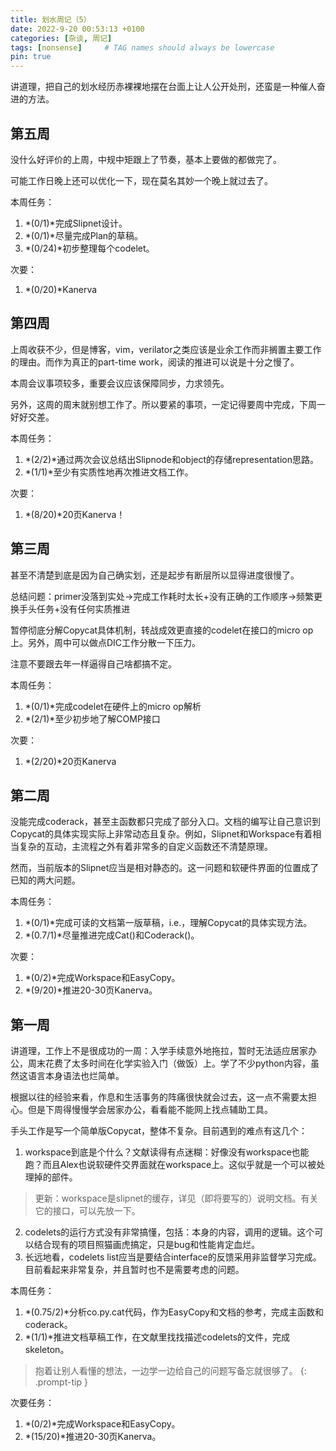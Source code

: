 ```yaml
---
title: 划水周记（5）
date: 2022-9-20 00:53:13 +0100
categories: [杂谈, 周记]
tags: [nonsense]     # TAG names should always be lowercase
pin: true
---
```


讲道理，把自己的划水经历赤裸裸地摆在台面上让人公开处刑，还蛮是一种催人奋进的方法。

## 第五周

没什么好评价的上周，中规中矩跟上了节奏，基本上要做的都做完了。

可能工作日晚上还可以优化一下，现在莫名其妙一个晚上就过去了。

本周任务：
1. *(0/1)*完成Slipnet设计。
2. *(0/1)*尽量完成Plan的草稿。
3. *(0/24)*初步整理每个codelet。

次要：
1. *(0/20)*Kanerva

## 第四周

上周收获不少，但是博客，vim，verilator之类应该是业余工作而非搁置主要工作的理由。而作为真正的part-time work，阅读的推进可以说是十分之慢了。

本周会议事项较多，重要会议应该保障同步，力求领先。

另外，这周的周末就别想工作了。所以要紧的事项，一定记得要周中完成，下周一好好交差。

本周任务：
1. *(2/2)*通过两次会议总结出Slipnode和object的存储representation思路。
2. *(1/1)*至少有实质性地再次推进文档工作。

次要：
1. *(8/20)*20页Kanerva！

## 第三周

甚至不清楚到底是因为自己确实划，还是起步有断层所以显得进度很慢了。

总结问题：primer没落到实处->完成工作耗时太长+没有正确的工作顺序->频繁更换手头任务+没有任何实质推进

暂停彻底分解Copycat具体机制，转战成效更直接的codelet在接口的micro op上。另外，周中可以做点DIC工作分散一下压力。

注意不要跟去年一样逼得自己啥都搞不定。

本周任务：
1. *(0/1)*完成codelet在硬件上的micro op解析
2. *(2/1)*至少初步地了解COMP接口

次要：
1. *(2/20)*20页Kanerva


## 第二周

没能完成coderack，甚至主函数都只完成了部分入口。文档的编写让自己意识到Copycat的具体实现实际上非常动态且复杂。例如，Slipnet和Workspace有着相当复杂的互动，主流程之外有着非常多的自定义函数还不清楚原理。

然而，当前版本的Slipnet应当是相对静态的。这一问题和软硬件界面的位置成了已知的两大问题。

本周任务：
1. *(0/1)*完成可读的文档第一版草稿，i.e.，理解Copycat的具体实现方法。
2. *(0.7/1)*尽量推进完成Cat()和Coderack()。

次要：
1. *(0/2)*完成Workspace和EasyCopy。
2. *(9/20)*推进20-30页Kanerva。

## 第一周

讲道理，工作上不是很成功的一周：入学手续意外地拖拉，暂时无法适应居家办公，周末花费了太多时间在化学实验入门（做饭）上。学了不少python内容，虽然这语言本身语法也烂简单。

根据以往的经验来看，作息和生活事务的阵痛很快就会过去，这一点不需要太担心。但是下周得慢慢学会居家办公，看看能不能网上找点辅助工具。

手头工作是写一个简单版Copycat，整体不复杂。目前遇到的难点有这几个：

1. workspace到底是个什么？文献读得有点迷糊：好像没有workspace也能跑？而且Alex也说软硬件交界面就在workspace上。这似乎就是一个可以被处理掉的部件。
> 更新：workspace是slipnet的缓存，详见（即将要写的）说明文档。有关它的接口，可以先放一下。
2. codelets的运行方式没有非常搞懂，包括：本身的内容，调用的逻辑。这个可以结合现有的项目照猫画虎搞定，只是bug和性能肯定血烂。
3. 长远地看，codelets list应当是要结合interface的反馈采用非监督学习完成。目前看起来非常复杂，并且暂时也不是需要考虑的问题。

本周任务：
1. *(0.75/2)*分析co.py.cat代码，作为EasyCopy和文档的参考，完成主函数和coderack。
2. *(1/1)*推进文档草稿工作，在文献里找找描述codelets的文件，完成skeleton。

> 抱着让别人看懂的想法，一边学一边给自己的问题写备忘就很够了。
{: .prompt-tip }

次要任务：
1. *(0/2)*完成Workspace和EasyCopy。
2. *(15/20)*推进20-30页Kanerva。
